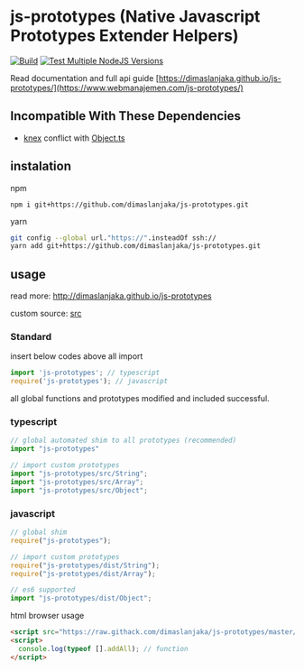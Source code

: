 # js-prototypes (Native Javascript Prototypes Extender Helpers)

[![Build](https://github.com/dimaslanjaka/js-prototypes/actions/workflows/npm-gulp.yml/badge.svg)](https://github.com/dimaslanjaka/js-prototypes/actions/workflows/npm-gulp.yml) [![Test Multiple NodeJS Versions](https://github.com/dimaslanjaka/js-prototypes/actions/workflows/npm-test.yml/badge.svg)](https://github.com/dimaslanjaka/js-prototypes/actions/workflows/npm-test.yml)

Read documentation and full api guide [https://dimaslanjaka.github.io/js-prototypes/](https://www.webmanajemen.com/js-prototypes/)

## Incompatible With These Dependencies
- [knex](https://www.npmjs.com/package/knex) conflict with [Object.ts](./src/Object.ts)

## instalation
npm
```shell
npm i git+https://github.com/dimaslanjaka/js-prototypes.git
```
yarn
```bash
git config --global url."https://".insteadOf ssh://
yarn add git+https://github.com/dimaslanjaka/js-prototypes.git
```

## usage
read more: http://dimaslanjaka.github.io/js-prototypes

custom source: [src](./src)

### Standard
insert below codes above all import
```ts
import 'js-prototypes'; // typescript
require('js-prototypes'); // javascript
```
all global functions and prototypes modified and included successful.

### typescript
```ts
// global automated shim to all prototypes (recommended)
import "js-prototypes"

// import custom prototypes
import "js-prototypes/src/String";
import "js-prototypes/src/Array";
import "js-prototypes/src/Object";
```

### javascript
```js
// global shim
require("js-prototypes");

// import custom prototypes
require("js-prototypes/dist/String");
require("js-prototypes/dist/Array");

// es6 supported
import "js-prototypes/dist/Object";
```

html browser usage
```html
<script src="https://raw.githack.com/dimaslanjaka/js-prototypes/master/dist/release/bundle.js"></script>
<script>
  console.log(typeof [].addAll); // function
</script>
```


